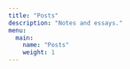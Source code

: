 ```yaml
---
title: "Posts"
description: "Notes and essays."
menu:
  main:
    name: "Posts"
    weight: 1
---
```

